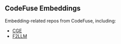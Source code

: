 ## CodeFuse Embeddings

Embedding-related repos from CodeFuse, including:

- [CGE](./CGE/README.md)
- [F2LLM](./F2LLM/README.md)
